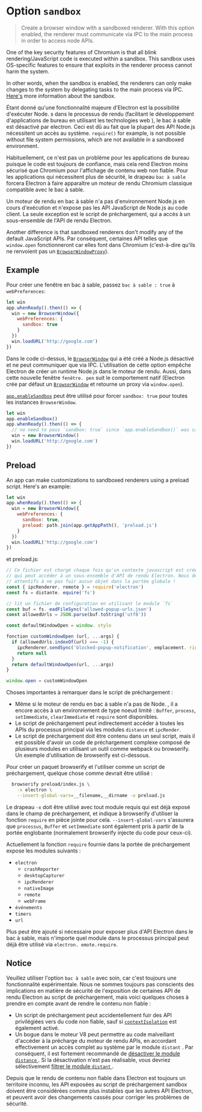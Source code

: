 # Option `sandbox`

> Create a browser window with a sandboxed renderer. With this option enabled, the renderer must communicate via IPC to the main process in order to access node APIs.

One of the key security features of Chromium is that all blink rendering/JavaScript code is executed within a sandbox. This sandbox uses OS-specific features to ensure that exploits in the renderer process cannot harm the system.

In other words, when the sandbox is enabled, the renderers can only make changes to the system by delegating tasks to the main process via IPC. [Here's](https://www.chromium.org/developers/design-documents/sandbox) more information about the sandbox.

Étant donné qu'une fonctionnalité majeure d'Electron est la possibilité d'exécuter Node. s dans le processus de rendu (facilitant le développement d'applications de bureau en utilisant les technologies web ), le bac à sable est désactivé par electron. Ceci est dû au fait que la plupart des API Node.js nécessitent un accès au système. `require()` for example, is not possible without file system permissions, which are not available in a sandboxed environment.

Habituellement, ce n'est pas un problème pour les applications de bureau puisque le code est toujours de confiance, mais cela rend Electron moins sécurisé que Chromium pour l'affichage de contenu web non fiable. Pour les applications qui nécessitent plus de sécurité, le drapeau `bac à sable` forcera Electron à faire apparaître un moteur de rendu Chromium classique compatible avec le bac à sable.

Un moteur de rendu en bac à sable n'a pas d'environnement Node.js en cours d'exécution et n'expose pas les API JavaScript de Node.js au code client. La seule exception est le script de préchargement, qui a accès à un sous-ensemble de l'API de rendu Electron.

Another difference is that sandboxed renderers don't modify any of the default JavaScript APIs. Par conséquent, certaines API telles que `window.open` fonctionneront car elles font dans Chromium (c'est-à-dire qu'ils ne renvoient pas un [`BrowserWindowProxy`](browser-window-proxy.md)).

## Example

Pour créer une fenêtre en bac à sable, passez `bac à sable : true` à `webPreferences`:

```js
let win
app.whenReady().then(() => {
  win = new BrowserWindow({
    webPreferences: {
      sandbox: true
    }
  })
  win.loadURL('http://google.com')
})
```

Dans le code ci-dessus, le [`BrowserWindow`](browser-window.md) qui a été créé a Node.js désactivé et ne peut communiquer que via IPC. L'utilisation de cette option empêche Electron de créer un runtime Node.js dans le moteur de rendu. Aussi, dans cette nouvelle fenêtre `fenêtre. pen` suit le comportement natif (Electron crée par défaut un [`BrowserWindow`](browser-window.md) et retourne un proxy via `window.open`).

[`app.enableSandbox`](app.md#appenablesandbox-experimental) peut être utilisé pour forcer `sandbox: true` pour toutes les instances `BrowserWindow`.

```js
let win
app.enableSandbox()
app.whenReady().then(() => {
  // no need to pass `sandbox: true` since `app.enableSandbox()` was called.
  win = new BrowserWindow()
  win.loadURL('http://google.com')
})
```

## Preload

An app can make customizations to sandboxed renderers using a preload script. Here's an example:

```js
let win
app.whenReady().then(() => {
  win = new BrowserWindow({
    webPreferences: {
      sandbox: true,
      preload: path.join(app.getAppPath(), 'preload.js')
    }
  })
  win.loadURL('http://google.com')
})
```

et preload.js:

```js
// Ce fichier est chargé chaque fois qu'un contexte javascript est créé. Il s'exécute dans une portée privée
// qui peut accéder à un sous-ensemble d'API de rendu Electron. Nous devons être
// attentifs à ne pas fuir aucun objet dans la portée globale !
const { ipcRenderer, remote } = require('electron')
const fs = distante. equire('fs')

// lit un fichier de configuration en utilisant le module `fs`
const buf = fs. eadFileSync('allowed-popup-urls.json')
const allowedUrls = JSON.parse(buf.toString('utf8'))

const defaultWindowOpen = window. stylo

fonction customWindowOpen (url, ...args) {
  if (allowedUrls.indexOf(url) === -1) {
    ipcRenderer.sendSync('blocked-popup-notification', emplacement. rigin, url)
    return null
  }
  return defaultWindowOpen(url, ...args)
}

window.open = customWindowOpen
```

Choses importantes à remarquer dans le script de préchargement :

- Même si le moteur de rendu en bac à sable n'a pas de Node. , il a encore accès à un environnement de type noeud limité : `Buffer`, `process`, `setImmediate`, `clearImmediate` et `require` sont disponibles.
- Le script de préchargement peut indirectement accéder à toutes les APIs du processus principal via les modules `distance` et `ipcRender`.
- Le script de préchargement doit être contenu dans un seul script, mais il est possible d'avoir un code de préchargement complexe composé de plusieurs modules en utilisant un outil comme webpack ou browserify. Un exemple d'utilisation de browserify est ci-dessous.

Pour créer un paquet browserify et l'utiliser comme un script de préchargement, quelque chose comme devrait être utilisé :

```sh
  browserify preload/index.js \
    -x electron \
    --insert-global-vars=__filename,__dirname -o preload.js
```

Le drapeau `-x` doit être utilisé avec tout module requis qui est déjà exposé dans le champ de préchargement, et indique à browserify d'utiliser la fonction `require` en pièce jointe pour cela. `--insert-global-vars` s'assurera que `processus`, `Buffer` et `setImmediate` sont également pris à partir de la portée englobante (normalement browserify injecte du code pour ceux-ci).

Actuellement la fonction `require` fournie dans la portée de préchargement expose les modules suivants :

- `electron`
  - `crashReporter`
  - `desktopCapturer`
  - `ipcRenderer`
  - `nativeImage`
  - `remote`
  - `webFrame`
- `événements`
- `timers`
- `url`

Plus peut être ajouté si nécessaire pour exposer plus d'API Electron dans le bac à sable, mais n'importe quel module dans le processus principal peut déjà être utilisé via `electron. emote.require`.

## Notice

Veuillez utiliser l'option `bac à sable` avec soin, car c'est toujours une fonctionnalité expérimentale. Nous ne sommes toujours pas conscients des implications en matière de sécurité de l'exposition de certaines API de rendu Electron au script de préchargement, mais voici quelques choses à prendre en compte avant de rendre le contenu non fiable :

- Un script de préchargement peut accidentellement fuir des API privilégiées vers du code non fiable, sauf si [`contextIsolation`](../tutorial/security.md#3-enable-context-isolation-for-remote-content) est également activé.
- Un bogue dans le moteur V8 peut permettre au code malveillant d'accéder à la précharge du moteur de rendu APIs, en accordant effectivement un accès complet au système par le module `distant` . Par conséquent, il est fortement recommandé de [désactiver le module `distance` ](../tutorial/security.md#15-disable-the-remote-module). Si la désactivation n'est pas réalisable, vous devriez sélectivement [filtrer le module `distant` ](../tutorial/security.md#16-filter-the-remote-module).

Depuis que le rendu de contenu non fiable dans Electron est toujours un territoire inconnu, les API exposées au script de préchargement sandbox doivent être considérées comme plus instables que les autres API Electron, et peuvent avoir des changements cassés pour corriger les problèmes de sécurité.
